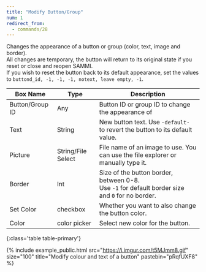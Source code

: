 ```yaml
---
title: "Modify Button/Group"
num: 1
redirect_from:
  - commands/28
---
```


Changes the appearance of a button or group (color, text, image and border).\
All changes are temporary, the button will return to its original state if you reset or close and reopen SAMMI.\
If you wish to reset the button back to its default appearance, set the values to `buttond_id, -1, -1, -1, notext, leave empty, -1`.

| Box Name | Type | Description 
|-------|--------|--------
|Button/Group ID|	Any| Button ID or group ID to change the appearance of
|Text	|String| New button text. Use `-default-` to revert the button to its default value.
|Picture| String/File Select|	File name of an image to use. You can use the file explorer or manually type it.
|Border|Int	|Size of the button border, between 0-8. <br/> Use `-1` for default border size and `0` for no border.
|Set Color|checkbox|Whether you want to also change the button color.
|Color|color picker|Select new color for the button.
{:class='table table-primary'}

{% include example_public.html src="https://i.imgur.com/t5MJmm8.gif" size="100" title="Modify colour and text of a button" pastebin="pRqfUXF8" %}







